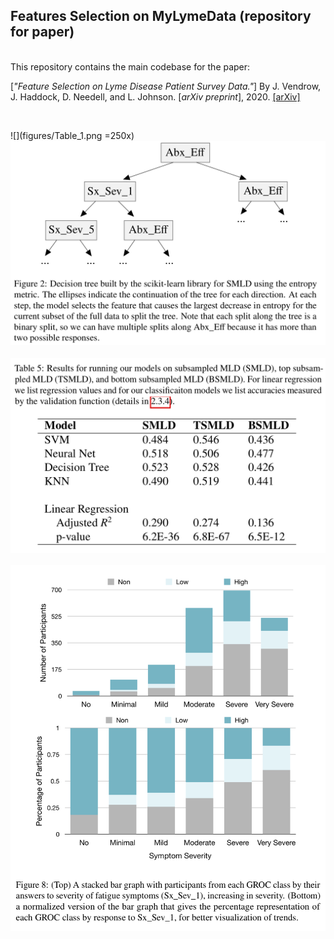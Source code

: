 ## Features Selection on MyLymeData (repository for paper)

<br/> This repository contains the main codebase for the paper: <br/>

[*"Feature Selection on Lyme Disease Patient Survey Data."*]
By J. Vendrow, J. Haddock, D. Needell, and L. Johnson.
[*arXiv preprint*], 2020. [[arXiv]](https://arxiv.org/abs/2009.09087)

&nbsp;

![](figures/Table_1.png =250x)
&nbsp;
![](figures/Figure_2.png)
&nbsp;
![](figures/Table_5.png)
&nbsp;
![](figures/Figure_8.png)
&nbsp;
